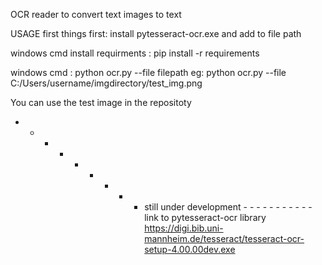 OCR reader to convert text images  to text

USAGE
first things first: install pytesseract-ocr.exe and add to file path

windows cmd 
install requirments :
pip install -r requirements 

windows cmd :
python ocr.py --file filepath
eg: python ocr.py --file C:/Users/username/imgdirectory/test_img.png

You can use the test image in the repositoty


- - - - - - -  - - still under development    - - - - - - - - - - - 
link to pytesseract-ocr library 
https://digi.bib.uni-mannheim.de/tesseract/tesseract-ocr-setup-4.00.00dev.exe
